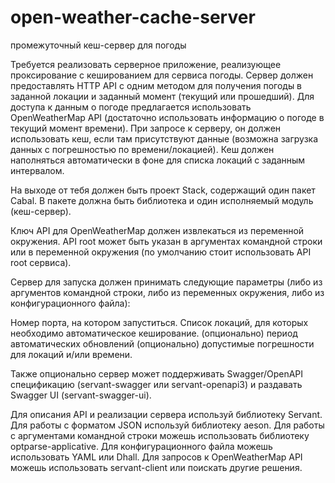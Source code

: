 # open-weather-cache-server

промежуточный кеш-сервер для погоды

Требуется реализовать серверное приложение, реализующее проксирование с кешированием для сервиса погоды. Сервер должен предоставлять HTTP API с одним методом для получения погоды в заданной локации и заданный момент (текущий или прошедший). Для доступа к данным о погоде предлагается использовать OpenWeatherMap API (достаточно использовать информацию о погоде в текущий момент времени). При запросе к серверу, он должен использовать кеш, если там присутствуют данные (возможна загрузка данных с погрешностью по времени/локацией). Кеш должен наполняться автоматически в фоне для списка локаций с заданным интервалом.

На выходе от тебя должен быть проект Stack, содержащий один пакет Cabal. В пакете должна быть библиотека и один исполняемый модуль (кеш-сервер).

Ключ API для OpenWeatherMap должен извлекаться из переменной окружения. API root может быть указан в аргументах командной строки или в переменной окружения (по умолчанию стоит использовать API root сервиса).

Сервер для запуска должен принимать следующие параметры (либо из аргументов командной строки, либо из переменных окружения, либо из конфигурационного файла):

Номер порта, на котором запуститься.
Список локаций, для которых необходимо автоматическое кеширование.
(опционально) период автоматических обновлений
(опционально) допустимые погрешности для локаций и/или времени.

Также опционально сервер может поддерживать Swagger/OpenAPI спецификацию (servant-swagger или servant-openapi3) и раздавать Swagger UI (servant-swagger-ui).

Для описания API и реализации сервера используй библиотеку Servant.
Для работы с форматом JSON используй библиотеку aeson.
Для работы с аргументами командной строки можешь использовать библиотеку optparse-applicative.
Для конфигурационного файла можешь использовать YAML или Dhall.
Для запросов к OpenWeatherMap API можешь использовать servant-client или поискать другие решения.
